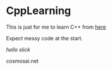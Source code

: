 # CppLearning

This is just for me to learn C++ from [here](https://www.learncpp.com)

Expect messy code at the start.

*hello slick*







cosmosai.net
